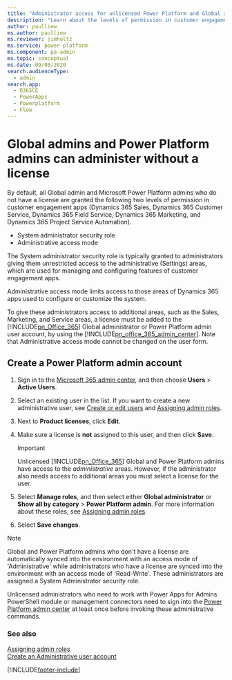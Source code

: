 ```yaml
---
title: "Administrator access for unlicensed Power Platform and Global admins"
description: "Learn about the levels of permission in customer engagement apps available for Global admins and Microsoft Power Platform admins who don't have a license."
author: paulliew
ms.author: paulliew
ms.reviewer: jimholtz
ms.service: power-platform
ms.component: pa-admin
ms.topic: conceptual
ms.date: 09/08/2020
search.audienceType: 
  - admin
search.app:
  - D365CE
  - PowerApps
  - Powerplatform
  - Flow
---
```

# Global admins and Power Platform admins can administer without a license

By default, all Global admin and Microsoft Power Platform admins who do not have a license are granted the following two levels of permission in customer engagement apps (Dynamics 365 Sales, Dynamics 365 Customer Service, Dynamics 365 Field Service, Dynamics 365 Marketing, and Dynamics 365 Project Service Automation).  
  
- System administrator security role  
- Administrative access mode  
  
The System administrator security role is typically granted to administrators giving them unrestricted access to the administrative (Settings) areas, which are used for managing and configuring features of customer engagement apps.  
  
Administrative access mode limits access to those areas of Dynamics 365 apps used to configure or customize the system.  
  
To give these administrators access to additional areas, such as the Sales, Marketing, and Service areas, a license must be added to the [!INCLUDE[pn_Office_365](../includes/pn-office-365.md)] Global administrator or Power Platform admin user account, by using the [!INCLUDE[pn_office_365_admin_center](../includes/pn-office-365-admin-center.md)]. Note that Administrative access mode cannot be changed on the user form.  
  
## Create a Power Platform admin account  
  
1. Sign in to the [Microsoft 365 admin center](https://admin.microsoft.com), and then choose **Users** > **Active Users**.  
  
2. Select an existing user in the list. If you want to create a new administrative user, see [Create or edit users](https://support.office.com/article/Create-or-edit-users-435ccec3-09dd-4587-9ebd-2f3cad6bc2bc) and [Assigning admin roles](https://support.office.com/article/Assign-admin-roles-in-Office-365-eac4d046-1afd-4f1a-85fc-8219c79e1504).  
  
3. Next to **Product licenses**, click **Edit**.  
  
4. Make sure a license is **not** assigned to this user, and then click **Save**.  
  
   > [!IMPORTANT]
   > Unlicensed [!INCLUDE[pn_Office_365](../includes/pn-office-365.md)] Global and Power Platform admins have access to the *administrative* areas. However, if the administrator also needs access to additional areas you must select a license for the user.  
  
5. Select **Manage roles**, and then select either **Global administrator** or **Show all by category** > **Power Platform admin**. For more information about these roles, see [Assigning admin roles](https://support.office.com/article/Assign-admin-roles-in-Office-365-eac4d046-1afd-4f1a-85fc-8219c79e1504).  
  
6. Select  **Save changes**.  
  
> [!NOTE]
> Global and Power Platform admins who don't have a license are automatically synced into the environment with an access mode of 'Administrative' while administrators who have a license are synced into the environment with an access mode of 'Read-Write'.  These administrators are assigned a System Administrator security role. 
> 
> Unlicensed administrators who need to work with Power Apps for Admins PowerShell module or management connectors need to sign into the [Power Platform admin center](https://admin.powerplatform.microsoft.com/) at least once before invoking these administrative commands.

### See also  
[Assigning admin roles](https://support.office.com/article/Assign-admin-roles-in-Office-365-eac4d046-1afd-4f1a-85fc-8219c79e1504) <br />
[Create an Administrative user account](https://docs.microsoft.com/power-platform/admin/create-users-assign-online-security-roles#create-an-administrative-user-account)


[!INCLUDE[footer-include](../includes/footer-banner.md)]